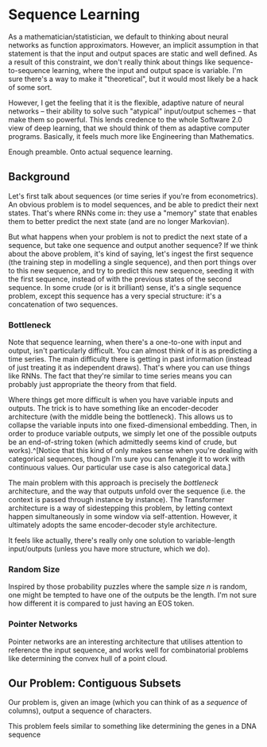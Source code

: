 # Sequence Learning

As a mathematician/statistician, we default to thinking about neural networks as function approximators. However, an implicit assumption in that statement is that the input and output spaces are static and well defined. As a result of this constraint, we don't really think about things like sequence-to-sequence learning, where the input and output space is variable. I'm sure there's a way to make it "theoretical", but it would most likely be a hack of some sort.

However, I get the feeling that it is the flexible, adaptive nature of neural networks – their ability to solve such "atypical" input/output schemes – that make them so powerful. This lends credence to the whole Software 2.0 view of deep learning, that we should think of them as adaptive computer programs. Basically, it feels much more like Engineering than Mathematics.

Enough preamble. Onto actual sequence learning.

## Background

Let's first talk about sequences (or time series if you're from econometrics). An obvious problem is to model sequences, and be able to predict their next states. That's where RNNs come in: they use a "memory" state that enables them to better predict the next state (and are no longer Markovian).

But what happens when your problem is not to predict the next state of a sequence, but take one sequence and output another sequence? If we think about the above problem, it's kind of saying, let's ingest the first sequence (the training step in modelling a single sequence), and then port things over to this new sequence, and try to predict this new sequence, seeding it with the first sequence, instead of with the previous states of the second sequence. In some crude (or is it brilliant) sense, it's a single sequence problem, except this sequence has a very special structure: it's a concatenation of two sequences.

### Bottleneck



Note that sequence learning, when there's a one-to-one with input and output, isn't particularly difficult. You can almost think of it is as predicting a time series. The main difficulty there is getting in past information (instead of just treating it as independent draws). That's where you can use things like RNNs. The fact that they're similar to time series means you can probably just appropriate the theory from that field.

Where things get more difficult is when you have variable inputs and outputs. The trick is to have something like an encoder-decoder architecture (with the middle being the bottleneck). This allows us to collapse the variable inputs into one fixed-dimensional embedding. Then, in order to produce variable outputs, we simply let one of the possible outputs be an end-of-string token (which admittedly seems kind of crude, but works).^[Notice that this kind of only makes sense when you're dealing with categorical sequences, though I'm sure you can fenangle it to work with continuous values. Our particular use case is also categorical data.]

The main problem with this approach is precisely the *bottleneck* architecture, and the way that outputs unfold over the sequence (i.e. the context is passed through instance by instance). The Transformer architecture is a way of sidestepping this problem, by letting context happen simultaneously in some window via self-attention. However, it ultimately adopts the same encoder-decoder style architecture.

It feels like actually, there's really only one solution to variable-length input/outputs (unless you have more structure, which we do).

### Random Size

Inspired by those probability puzzles where the sample size $n$ is random, one might be tempted to have one of the outputs be the length. I'm not sure how different it is compared to just having an EOS token.

### Pointer Networks

Pointer networks are an interesting architecture that utilises attention to reference the input sequence, and works well for combinatorial problems like determining the convex hull of a point cloud.

## Our Problem: Contiguous Subsets

Our problem is, given an image (which you can think of as a *sequence* of columns), output a sequence of characters.

This problem feels similar to something like determining the genes in a DNA sequence
